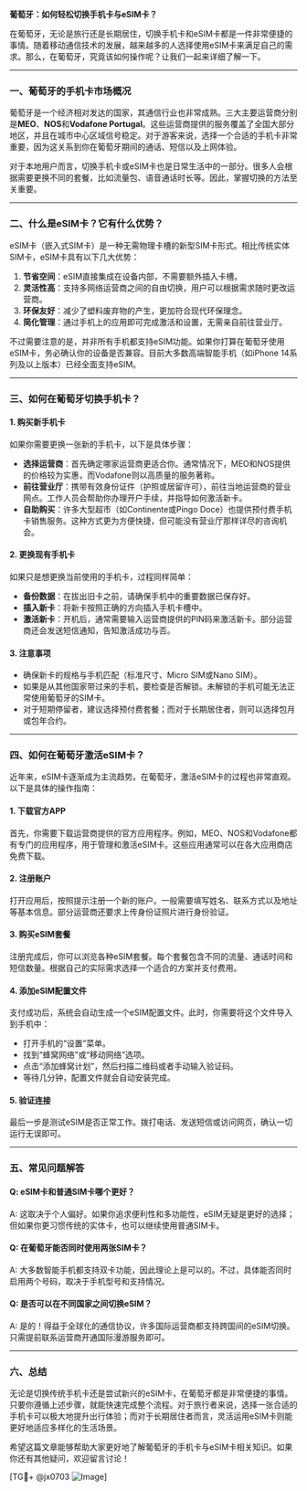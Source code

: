 **葡萄牙：如何轻松切换手机卡与eSIM卡？**

在葡萄牙，无论是旅行还是长期居住，切换手机卡和eSIM卡都是一件非常便捷的事情。随着移动通信技术的发展，越来越多的人选择使用eSIM卡来满足自己的需求。那么，在葡萄牙，究竟该如何操作呢？让我们一起来详细了解一下。

---

### **一、葡萄牙的手机卡市场概况**
葡萄牙是一个经济相对发达的国家，其通信行业也非常成熟。三大主要运营商分别是**MEO**、**NOS**和**Vodafone Portugal**。这些运营商提供的服务覆盖了全国大部分地区，并且在城市中心区域信号稳定。对于游客来说，选择一个合适的手机卡非常重要，因为这关系到你在葡萄牙期间的通话、短信以及上网体验。

对于本地用户而言，切换手机卡或eSIM卡也是日常生活中的一部分。很多人会根据需要更换不同的套餐，比如流量包、语音通话时长等。因此，掌握切换的方法至关重要。

---

### **二、什么是eSIM卡？它有什么优势？**

eSIM卡（嵌入式SIM卡）是一种无需物理卡槽的新型SIM卡形式。相比传统实体SIM卡，eSIM卡具有以下几大优势：

1. **节省空间**：eSIM直接集成在设备内部，不需要额外插入卡槽。
2. **灵活性高**：支持多网络运营商之间的自由切换，用户可以根据需求随时更改运营商。
3. **环保友好**：减少了塑料废弃物的产生，更加符合现代环保理念。
4. **简化管理**：通过手机上的应用即可完成激活和设置，无需亲自前往营业厅。

不过需要注意的是，并非所有手机都支持eSIM功能。如果你打算在葡萄牙使用eSIM卡，务必确认你的设备是否兼容。目前大多数高端智能手机（如iPhone 14系列及以上版本）已经全面支持eSIM。

---

### **三、如何在葡萄牙切换手机卡？**

#### **1. 购买新手机卡**
如果你需要更换一张新的手机卡，以下是具体步骤：
- **选择运营商**：首先确定哪家运营商更适合你。通常情况下，MEO和NOS提供的价格较为实惠，而Vodafone则以高质量的服务著称。
- **前往营业厅**：携带有效身份证件（护照或居留许可），前往当地运营商的营业网点。工作人员会帮助你办理开户手续，并指导如何激活新卡。
- **自助购买**：许多大型超市（如Continente或Pingo Doce）也提供预付费手机卡销售服务。这种方式更为方便快捷，但可能没有营业厅那样详尽的咨询机会。

#### **2. 更换现有手机卡**
如果只是想更换当前使用的手机卡，过程同样简单：
- **备份数据**：在拔出旧卡之前，请确保手机中的重要数据已保存好。
- **插入新卡**：将新卡按照正确的方向插入手机卡槽中。
- **激活新卡**：开机后，通常需要输入运营商提供的PIN码来激活新卡。部分运营商还会发送短信通知，告知激活成功与否。

#### **3. 注意事项**
- 确保新卡的规格与手机匹配（标准尺寸、Micro SIM或Nano SIM）。
- 如果是从其他国家带过来的手机，要检查是否解锁。未解锁的手机可能无法正常使用葡萄牙的SIM卡。
- 对于短期停留者，建议选择预付费套餐；而对于长期居住者，则可以选择包月或包年合约。

---

### **四、如何在葡萄牙激活eSIM卡？**

近年来，eSIM卡逐渐成为主流趋势。在葡萄牙，激活eSIM卡的过程也非常直观。以下是具体的操作指南：

#### **1. 下载官方APP**
首先，你需要下载运营商提供的官方应用程序。例如，MEO、NOS和Vodafone都有专门的应用程序，用于管理和激活eSIM卡。这些应用通常可以在各大应用商店免费下载。

#### **2. 注册账户**
打开应用后，按照提示注册一个新的账户。一般需要填写姓名、联系方式以及地址等基本信息。部分运营商还要求上传身份证照片进行身份验证。

#### **3. 购买eSIM套餐**
注册完成后，你可以浏览各种eSIM套餐。每个套餐包含不同的流量、通话时间和短信数量。根据自己的实际需求选择一个适合的方案并支付费用。

#### **4. 添加eSIM配置文件**
支付成功后，系统会自动生成一个eSIM配置文件。此时，你需要将这个文件导入到手机中：
- 打开手机的“设置”菜单。
- 找到“蜂窝网络”或“移动网络”选项。
- 点击“添加蜂窝计划”，然后扫描二维码或者手动输入验证码。
- 等待几分钟，配置文件就会自动安装完成。

#### **5. 验证连接**
最后一步是测试eSIM是否正常工作。拨打电话、发送短信或访问网页，确认一切运行无误即可。

---

### **五、常见问题解答**

#### **Q: eSIM卡和普通SIM卡哪个更好？**
A: 这取决于个人偏好。如果你追求便利性和多功能性，eSIM无疑是更好的选择；但如果你更习惯传统的实体卡，也可以继续使用普通SIM卡。

#### **Q: 在葡萄牙能否同时使用两张SIM卡？**
A: 大多数智能手机都支持双卡功能，因此理论上是可以的。不过，具体能否同时启用两个号码，取决于手机型号和支持情况。

#### **Q: 是否可以在不同国家之间切换eSIM？**
A: 是的！得益于全球化的通信协议，许多国际运营商都支持跨国间的eSIM切换。只需提前联系运营商开通国际漫游服务即可。

---

### **六、总结**

无论是切换传统手机卡还是尝试新兴的eSIM卡，在葡萄牙都是非常便捷的事情。只要你遵循上述步骤，就能快速完成整个流程。对于旅行者来说，选择一张合适的手机卡可以极大地提升出行体验；而对于长期居住者而言，灵活运用eSIM卡则能更好地适应多样化的生活场景。

希望这篇文章能够帮助大家更好地了解葡萄牙的手机卡与eSIM卡相关知识。如果你还有其他疑问，欢迎留言讨论！

[TG💪+ @jx0703 ![Image](https://github.com/user-attachments/assets/dbca1d08-cadb-493c-b0ec-ad6f7a83f270)]